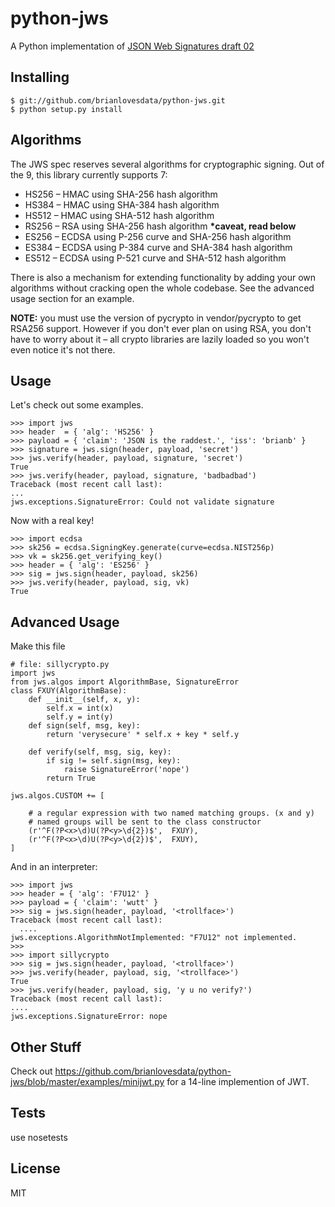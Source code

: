 python-jws
=====
A Python implementation of [JSON Web Signatures draft 02](http://self-issued.info/docs/draft-jones-json-web-signature.html)

Installing
----------
    $ git://github.com/brianlovesdata/python-jws.git
    $ python setup.py install



Algorithms
---------- 
The JWS spec reserves several algorithms for cryptographic signing. Out of the 9, this library currently supports 7:

* HS256 – HMAC using SHA-256 hash algorithm
* HS384 – HMAC using SHA-384 hash algorithm
* HS512 – HMAC using SHA-512 hash algorithm
* RS256 – RSA using SHA-256 hash algorithm <strong>*caveat, read below</strong>
* ES256 – ECDSA using P-256 curve and SHA-256 hash algorithm
* ES384 – ECDSA using P-384 curve and SHA-384 hash algorithm
* ES512 – ECDSA using P-521 curve and SHA-512 hash algorithm

There is also a mechanism for extending functionality by adding your own
algorithms without cracking open the whole codebase. See the advanced usage
section for an example.

<strong>NOTE:</strong> you must use the version of pycrypto in vendor/pycrypto
to get RSA256 support. However if you don't ever plan on using RSA, you don't
have to worry about it – all crypto libraries are lazily loaded so you won't
even notice it's not there.

Usage
-----
Let's check out some examples.    
    
    >>> import jws
    >>> header  = { 'alg': 'HS256' }
    >>> payload = { 'claim': 'JSON is the raddest.', 'iss': 'brianb' }
    >>> signature = jws.sign(header, payload, 'secret')
    >>> jws.verify(header, payload, signature, 'secret')
    True
    >>> jws.verify(header, payload, signature, 'badbadbad')
    Traceback (most recent call last):
    ...
    jws.exceptions.SignatureError: Could not validate signature    

Now with a real key!
    
    >>> import ecdsa
    >>> sk256 = ecdsa.SigningKey.generate(curve=ecdsa.NIST256p)
    >>> vk = sk256.get_verifying_key()
    >>> header = { 'alg': 'ES256' }
    >>> sig = jws.sign(header, payload, sk256)
    >>> jws.verify(header, payload, sig, vk)
    True

Advanced Usage
--------------
Make this file    
    
    # file: sillycrypto.py
    import jws
    from jws.algos import AlgorithmBase, SignatureError
    class FXUY(AlgorithmBase):
        def __init__(self, x, y):
            self.x = int(x)
            self.y = int(y)
        def sign(self, msg, key):
            return 'verysecure' * self.x + key * self.y

        def verify(self, msg, sig, key):
            if sig != self.sign(msg, key):
                raise SignatureError('nope')
            return True

    jws.algos.CUSTOM += [
        
        # a regular expression with two named matching groups. (x and y)
        # named groups will be sent to the class constructor
        (r'^F(?P<x>\d)U(?P<y>\d{2})$',  FXUY),
        (r'^F(?P<x>\d)U(?P<y>\d{2})$',  FXUY),
    ]

And in an interpreter:
    
    >>> import jws
    >>> header = { 'alg': 'F7U12' }
    >>> payload = { 'claim': 'wutt' }
    >>> sig = jws.sign(header, payload, '<trollface>')
    Traceback (most recent call last):
      ....
    jws.exceptions.AlgorithmNotImplemented: "F7U12" not implemented.
    >>> 
    >>> import sillycrypto
    >>> sig = jws.sign(header, payload, '<trollface>')
    >>> jws.verify(header, payload, sig, '<trollface>')
    True
    >>> jws.verify(header, payload, sig, 'y u no verify?')
    Traceback (most recent call last):
    ....
    jws.exceptions.SignatureError: nope


Other Stuff
---------

Check out
https://github.com/brianlovesdata/python-jws/blob/master/examples/minijwt.py
for a 14-line implemention of JWT.

Tests
-----

use nosetests

License
-------

MIT
